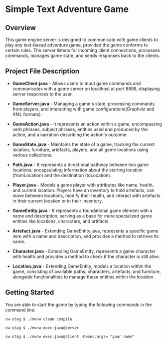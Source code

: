 # Simple Text Adventure Game

## Overview
This game engine server is designed to communicate with game clients to play any text-based adventure game, provided the game conforms to certain rules. 
The server listens for incoming client connections, processes commands, manages game state, and sends responses back to the clients.

## Project File Description  
- **GameClient.java** - Allows users to input game commands and communicates with a game server on localhost at port 8888, displaying server responses to the user.
  
- **GameServer.java** - Managing a game's state, processing commands from players, and interacting with game configurations(Graphviz  and XML formats).
  
- **GameAction.java** - It represents an action within a game, encompassing verb phrases, subject phrases, entities used and produced by the action, and a narration describing the action's outcome.

- **GameState.java** - Maintains the state of a game, tracking the current location, furniture, artefacts, players, and all game locations using various collections.

- **Path.java** - It represents a directional pathway between two game locations, encapsulating information about the starting location (fromLocation) and the destination (toLocation).

- **Player.java** -  Models a game player with attributes like name, health, and current location. Players have an inventory to hold artefacts, can move between locations, modify their health, and interact with artefacts in their current location or in their inventory.
  
- **GameEntity.java** - It represents a foundational game element with a name and description, serving as a base for more specialized game entities like locations, characters, and artifacts.

- **Artefact.java** - Extending GameEntity.java, represents a specific game item with a name and description, and provides a method to retrieve its name.

- **Character.java** - Extending GameEntity, represents a game character with health and provides a method to check if the character is still alive.

- **Location.java** -  Extending GameEntity, models a location within the game, consisting of available paths, characters, artefacts, and furniture, alongside functionalities to manage these entities within the location.

## Getting Started
You are able to start the game by typing the following commands in the command line:
```
cw-stag $ ./mvnw clean compile
```
```
cw-stag $ ./mvnw exec:java@server
```
```
cw-stag $ ./mvnw exec:java@client -Dexec.args= "your name"
```
